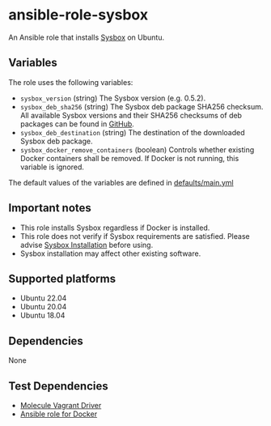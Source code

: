 # ansible-role-sysbox

An Ansible role that installs [Sysbox](https://github.com/nestybox/sysbox)
on Ubuntu.

## Variables

The role uses the following variables:

- `sysbox_version` (string) The Sysbox version (e.g. 0.5.2).
- `sysbox_deb_sha256` (string) The Sysbox deb package SHA256 checksum.
All available Sysbox versions and their SHA256 checksums of deb packages can be found in
[GitHub](https://github.com/nestybox/sysbox/releases).
- `sysbox_deb_destination` (string) The destination of the downloaded Sysbox deb package.
- `sysbox_docker_remove_containers` (boolean) Controls whether existing Docker containers shall be removed.
If Docker is not running, this variable is ignored.

The default values of the variables are defined in [defaults/main.yml](./defaults/main.yml)

## Important notes

- This role installs Sysbox regardless if Docker is installed.
- This role does not verify if Sysbox requirements are satisfied.
  Please advise [Sysbox Installation](https://github.com/nestybox/sysbox#installation) before using.
- Sysbox installation may affect other existing software.

## Supported platforms

- Ubuntu 22.04
- Ubuntu 20.04
- Ubuntu 18.04

## Dependencies

None

## Test Dependencies

- [Molecule Vagrant Driver](https://github.com/ansible-community/molecule-vagrant)
- [Ansible role for Docker](https://galaxy.ansible.com/geerlingguy/docker)

